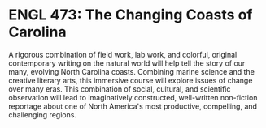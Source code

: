 # ENGL 473: The Changing Coasts of Carolina

A rigorous combination of field work, lab work, and colorful, original contemporary writing on the natural world will help tell the story of our many, evolving North Carolina coasts. Combining marine science and the creative literary arts, this immersive course will explore issues of change over many eras. This combination of social, cultural, and scientific observation will lead to imaginatively constructed, well-written non-fiction reportage about one of North America's most productive, compelling, and challenging regions.